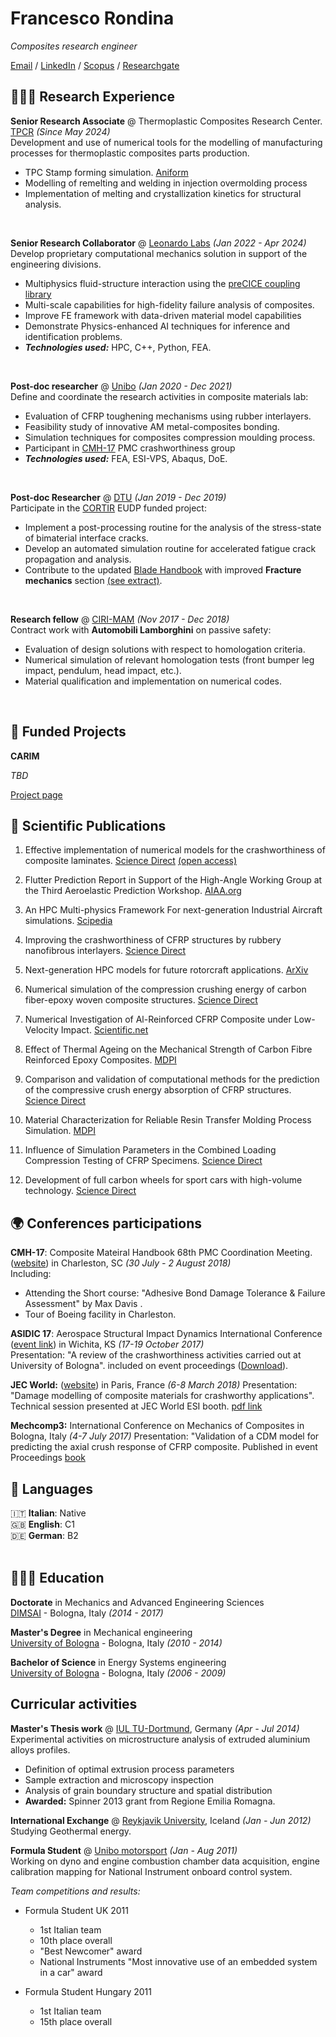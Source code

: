 # Francesco Rondina

_Composites research engineer_ <br>

[Email](mailto:f.rondina@pm.me) / [LinkedIn](https://www.linkedin.com/in/francescorondina/) / [Scopus](https://www.scopus.com/authid/detail.uri?authorId=57201552463) / [Researchgate](https://www.researchgate.net/profile/Francesco-Rondina)

## 👩🏼‍💻 Research Experience

**Senior Research Associate** @ Thermoplastic Composites Research Center. [TPCR](https://www.tprc.nl) _(Since May 2024)_ <br>
Development and use of numerical tools for the modelling of manufacturing processes for thermoplastic composites parts production.
  - TPC Stamp forming simulation. [Aniform](https://aniform.com)
  - Modelling of remelting and welding in injection overmolding process
  - Implementation of melting and crystallization kinetics for structural analysis.
<br>

**Senior Research Collaborator** @ [Leonardo Labs](https://www.leonardo.com/en/innovation-technology/leonardo-labs/) _(Jan 2022 - Apr 2024)_ <br>
Develop proprietary computational mechanics solution in support of the engineering divisions. 
  - Multiphysics fluid-structure interaction using the [preCICE coupling library](https://precice.org/)
  - Multi-scale capabilities for high-fidelity failure analysis of composites.
  - Improve FE framework with data-driven material model capabilities 
  - Demonstrate Physics-enhanced AI techniques for inference and identification problems.
  - **_Technologies used:_** HPC, C++, Python, FEA.
<br>

**Post-doc researcher** @ [Unibo](https://www.unibo.it) _(Jan 2020 - Dec 2021)_ <br>
Define and coordinate the research activities in composite materials lab:
  - Evaluation of CFRP toughening mechanisms using rubber interlayers.
  - Feasibility study of innovative AM metal-composites bonding.
  - Simulation techniques for composites compression moulding process.
  - Participant in [CMH-17](https://www.cmh17.org/HOME/Polymer-Matrix/Crashworthiness "Composite Material Handbook") PMC crashworthiness group
  - **_Technologies used:_** FEA, ESI-VPS, Abaqus, DoE.
<br>

**Post-doc Researcher** @ [DTU](https://www.dtu.dk/english/) _(Jan 2019 - Dec 2019)_ <br>
Participate in the [CORTIR](https://www.bladena.com/cortir.html) EUDP funded project:
  - Implement a post-processing routine for the analysis of the stress-state of bimaterial interface cracks.
  - Develop an automated simulation routine for accelerated fatigue crack propagation and analysis.
  - Contribute to the updated [Blade Handbook](https://www.bladena.com/news/archives/12-2019) with improved **Fracture mechanics** section [(see extract)](/assets/pdf/Blade_Handbook-extract.pdf).
<br>

**Research fellow** @ [CIRI-MAM](https://centri.unibo.it/mam/it) _(Nov 2017 - Dec 2018)_ <br>
Contract work with **Automobili Lamborghini** on passive safety:
  - Evaluation of design solutions with respect to homologation criteria.
  - Numerical simulation of relevant homologation tests (front bumper leg impact, pendulum, head impact, etc.).
  - Material qualification and implementation on numerical codes.
<br>

## 📌 Funded Projects


**CARIM**

_TBD_

[Project page](https://cordis.europa.eu/project/id/690915)
<br>

## 📄 Scientific Publications

1. Effective implementation of numerical models for the crashworthiness of composite laminates. [Science Direct](https://www.sciencedirect.com/science/article/pii/S1350630724002425 "M.P. Falaschetti, F. Rondina, N. Zavatta, E. Troiani, L. Donati, Effective implementation of numerical models for the crashworthiness of composite laminates, Engineering Failure Analysis, V. 160, 2024, 108196.") [(open access)](/assets/pdf/1-s2.0-S1350630724002425-main.pdf)

2. Flutter Prediction Report in Support of the High-Angle Working Group at the Third Aeroelastic Prediction Workshop. [AIAA.org](https://arc.aiaa.org/doi/abs/10.2514/6.2024-0418)

4. An HPC Multi-physics Framework For next-generation Industrial Aircraft simulations. [Scipedia](https://www.scipedia.com/public/2023t "E. Fadiga, F. Rondina, T. Benacchio, D. Malacrida, L. Capone and S. Oliani, An HPC Multi-Physics Framework for Next-Generation Industrial Aircraft Simulations, coupled2023 (2023). Vol. Multi-Physics and Multi-Scale Simulations with the Coupling Library preCICE, 22")

5. Improving the crashworthiness of CFRP structures by rubbery nanofibrous interlayers. [Science Direct](https://doi.org/10.1016/j.compstruct.2023.116845 "Falaschetti M.P., Rondina F., Maccaferri E., Mazzocchetti L., Donati L., Zucchelli A., Giorgini L. Improving the crashworthiness of CFRP structures by rubbery nanofibrous interlayers. Composite Structures, 2023, 311:116845.")

6. Next-generation HPC models for future rotorcraft applications. [ArXiv](https://arxiv.org/abs/2207.12269 "Sanguini N., Benacchio T., Malacrida D., Cipolletta F, Rondina F., Sciarappa A., Capone L. Next-generation HPC models for future rotorcraft applications. Proc. ECCOMAS Congress 2022, 5-9 June 2022, Oslo (NO).")

7. Numerical simulation of the compression crushing energy of carbon fiber-epoxy woven composite structures. [Science Direct](https://doi.org/10.1016/j.compstruct.2022.116300 "Rondina F., Falaschetti M.P., Zavatta N., Donati L. Numerical simulation of the compression crushing energy of carbon fiber-epoxy woven composite structures. Comp. Struct., 2022, 303:116300.")

8. Numerical Investigation of Al-Reinforced CFRP Composite under Low-Velocity Impact. [Scientific.net](https://www.scientific.net/KEM.926.1959 "Falaschetti M.P., Zavatta N., Rondina F., Troiani E., Donati L. Numerical Investigation of Al-Reinforced CFRP Composite under Low-Velocity Impact. Key Eng. Mat., 2021, 926, 1959.")

9. Effect of Thermal Ageing on the Mechanical Strength of Carbon Fibre Reinforced Epoxy Composites. [MDPI](https://www.mdpi.com/2073-4360/13/12/2006 "Zavatta N., Rondina F., Falaschetti M.P., Donati L. Effect of thermal ageing on the mechanical strength of carbon fibre reinforced epoxy composites, Polymers, 2021, 13, 2006.")

10. Comparison and validation of computational methods for the prediction of the compressive crush energy absorption of CFRP structures. [Science Direct](https://doi.org/10.1016/j.compstruct.2020.112848 "Rondina F., Donati L. Comparison and validation of computational methods for the prediction of the compressive crush energy absorption of CFRP structures, Comp. Struct., 2020, 254:112848.")

11. Material Characterization for Reliable Resin Transfer Molding Process Simulation. [MDPI](https://www.mdpi.com/2076-3417/10/5/1814 "Falaschetti M.P., Rondina F., Zavatta N., Gragnani L., Gironi M., Troiani E., Donati L. Material Characterization for Reliable Resin Transfer Molding Process Simulation. Appl. Sci., 2020, 10, 1814.")

12. Influence of Simulation Parameters in the Combined Loading Compression Testing of CFRP Specimens. [Science Direct](https://doi.org/10.1016/j.promfg.2020.04.119 "Falaschetti M.P., Rondina F., Donati L., Troiani E. Influence of Simulation Parameters in the Combined Loading Compression Testing of CFRP Specimens, Proc. Manuf., 2020, 47, 43.")

13. Development of full carbon wheels for sport cars with high-volume technology. [Science Direct](https://doi.org/10.1016/j.compstruct.2018.02.083 "Rondina F., Taddia S., Mazzocchetti L., Donati L., Minak G., Rosenberg P., Bedeschi A., Dolcini E. Development of full carbon wheels for sport cars with high-volume technology, C. Struct., 2018, 192, 368.")

## 🌍 Conferences participations

**CMH-17**: Composite Mateiral Handbook 68th PMC Coordination Meeting. \([website](https://www.cmh17.org/MEETINGS/CMH-17-PMC-Meeting)\) in Charleston, SC _(30 July - 2 August 2018)_ <br>
Including:
  - Attending the Short course: "Adhesive Bond Damage Tolerance & Failure Assessment" by Max Davis .
  - Tour of Boeing facility in Charleston. <br>

**ASIDIC 17**: Aerospace Structural Impact Dynamics International Conference \([event link](https://asidiconference.org/?page_id=3176)\) in Wichita, KS _(17-19 October 2017)_<br>
Presentation: "A review of the crashworthiness activities carried out at University of Bologna".
included on event proceedings \([Download](https://asidiconference.org/wp-content/uploads/2018/02/v8.pdf)\). <br>

**JEC World:** \([website](https://www.jeccomposites.com/events/jec-world-2018/)\) in Paris, France _(6-8 March 2018)_
Presentation: "Damage modelling of composite materials for crashworthy applications". 
Technical session presented at JEC World ESI booth. [pdf link](link) <br>

**Mechcomp3:** International Conference on Mechanics of Composites in Bologna, Italy _(4-7 July 2017)_ 
Presentation: "Validation of a CDM model for predicting the axial crush response of CFRP composite.
Published in event Proceedings [book](https://books.google.it/books/about/Mechcomp3.html?id=KhUlDwAAQBAJ) <br>

## 💬 Languages

🇮🇹 **Italian**: Native <br>
🇬🇧 **English**: C1 <br>
🇩🇪 **German**: B2 <br>
<br>

## 👩🏼‍🎓 Education

**Doctorate** in Mechanics and Advanced Engineering Sciences <br>
[DIMSAI](https://phd.unibo.it/dimsai/en) - Bologna, Italy _(2014 - 2017)_

**Master's Degree** in Mechanical engineering <br>
[University of Bologna](https://www.unibo.it/) - Bologna, Italy _(2010 - 2014)_

**Bachelor of Science** in Energy Systems engineering<br>
[University of Bologna](https://www.unibo.it/) - Bologna, Italy _(2006 - 2009)_

## Curricular activities

**Master's Thesis work** @ [IUL TU-Dortmund](https://iul.mb.tu-dortmund.de/en/), Germany _(Apr - Jul 2014)_ <br>
Experimental activities on microstructure analysis of extruded aluminium alloys profiles.
  - Definition of optimal extrusion process parameters
  - Sample extraction and microscopy inspection
  - Analysis of grain boundary structure and spatial distribution 
  - **Awarded:** Spinner 2013 grant from Regione Emilia Romagna.

**International Exchange** @ [Reykjavik University](https://en.ru.is/), Iceland _(Jan - Jun 2012)_ <br>
Studying Geothermal energy.

**Formula Student** @ [Unibo motorsport](https://motorsport.unibo.it/) _(Jan - Aug 2011)_<br>
Working on dyno and engine combustion chamber data acquisition, engine calibration mapping for National Instrument onboard control system.

_Team competitions and results:_

- Formula Student UK 2011
  - 1st Italian team
  - 10th place overall
  - "Best Newcomer" award
  - National Instruments "Most innovative use of an embedded system in a car" award

- Formula Student Hungary 2011
  - 1st Italian team
  - 15th place overall
